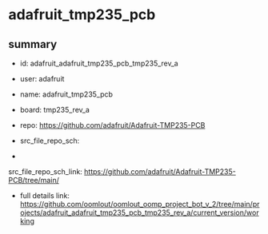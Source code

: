 # adafruit_tmp235_pcb
 
## summary 
* id: adafruit_adafruit_tmp235_pcb_tmp235_rev_a
* user: adafruit
* name: adafruit_tmp235_pcb
* board: tmp235_rev_a
* repo: https://github.com/adafruit/Adafruit-TMP235-PCB



* src_file_repo_sch: 
*
 src_file_repo_sch_link: https://github.com/adafruit/Adafruit-TMP235-PCB/tree/main/
* full details link: https://github.com/oomlout/oomlout_oomp_project_bot_v_2/tree/main/projects/adafruit_adafruit_tmp235_pcb_tmp235_rev_a/current_version/working  






